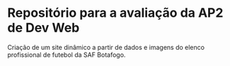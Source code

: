 # Repositório para a avaliação da AP2 de Dev Web
Criação de um site dinâmico a partir de dados e imagens do elenco profissional de futebol da SAF Botafogo.
